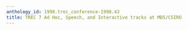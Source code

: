 ```yaml
---
anthology_id: 1998.trec_conference-1998.43
title: TREC 7 Ad Hoc, Speech, and Interactive tracks at MDS/CSIRO
---
```

